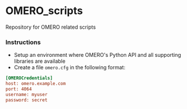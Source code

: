 # OMERO_scripts
Repository for OMERO related scripts

### Instructions
* Setup an environment where OMERO's Python API and all supporting libraries are available
* Create a file `omero.cfg` in the following format:
```INI
[OMEROCredentials]
host: omero.example.com
port: 4064
username: myuser
password: secret
```
